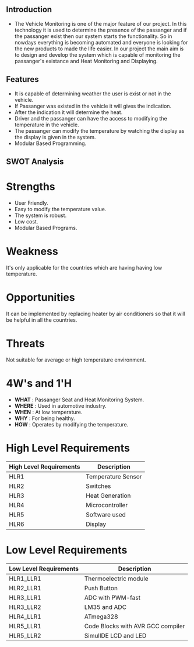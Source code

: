 ## Introduction

- The Vehicle Monitoring is one of the major feature of our project. In this technology it is used to determine the presence of the passanger and if the passanger exist then our system starts the functionality. So in nowdays everything is becoming automated and everyone is looking for the new products to made the life easier. In our project the main aim is to design and develop the system which is capable of monitoring the passanger's existance and Heat Monitoring and Displaying.

## Features

- It is capable of determining weather the user is exist or not in the vehicle. 
- If Passanger was existed in the vehicle it will gives the indication. 
- After the indication it will determine the heat.  
- Driver and the passanger can have the access to modifying the temperature in the vehicle. 
- The passanger can modify the temperature by watching the display as the display is given in the system. 
- Modular Based Programming.  

## SWOT Analysis

# Strengths   

-  User Friendly. 
-  Easy to modify the temperature value.  
-  The system is robust.  
-  Low cost.  
-  Modular Based Programs.  

# Weakness    

It's only applicable for the countries which are having having low temperature.

# Opportunities   

It can be implemented by replacing heater by air conditioners so that it will be helpful in all the countries.

# Threats   

Not suitable for average or high temperature environment.

# 4W's and 1'H    

-  **WHAT** : Passanger Seat and Heat Monitoring System.  
-  **WHERE** : Used in automotive industry. 
-  **WHEN** : At low temperature. 
-  **WHY** : For being healthy. 
-  **HOW** : Operates by modifying the temperature. 

# High Level Requirements   

| High Level Requirements      | Description |
| ----------- | ----------- |
| HLR1      | Temperature Sensor  |
| HLR2   | Switches|
| HLR3   | Heat Generation|
| HLR4   | Microcontroller|
| HLR5   | Software used|
| HLR6   | Display|

# Low Level Requirements
| Low Level Requirements      | Description |
| ----------- | ----------- |
| HLR1_LLR1      | Thermoelectric module |
| HLR2_LLR1   | Push Button |
| HLR3_LLR1   | ADC with PWM-fast|
| HLR3_LLR2   |LM35 and ADC |
| HLR4_LLR1   | ATmega328|
| HLR5_LLR1   | Code Blocks with AVR GCC compiler |
| HLR5_LLR2   | SimulIDE LCD and LED |
